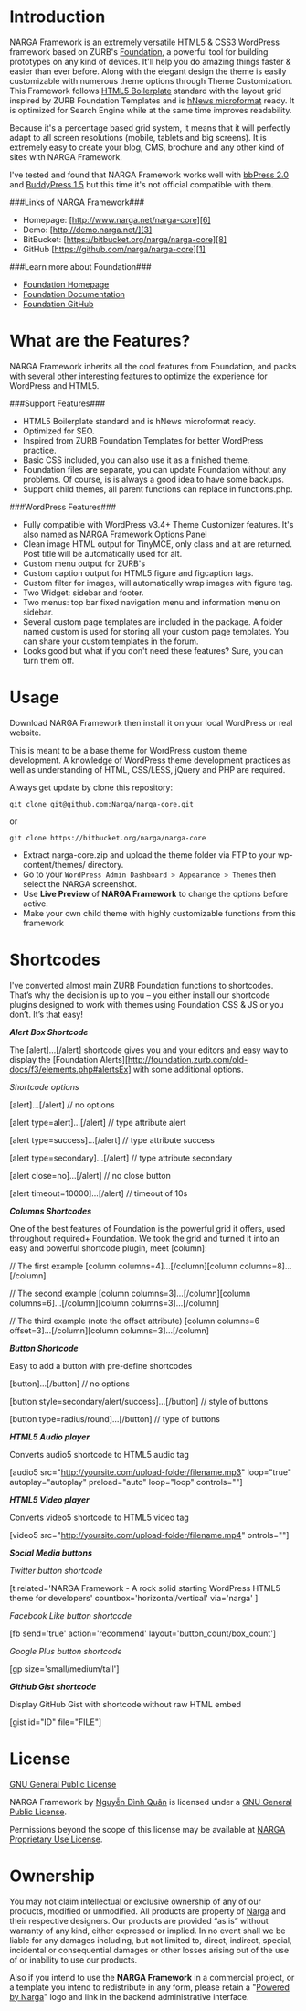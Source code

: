 Introduction
====================
NARGA Framework is an extremely versatile HTML5 & CSS3 WordPress framework based on ZURB's [Foundation](http://foundation.zurb.com), a powerful tool for building prototypes on any kind of devices. It'll help you do amazing things faster & easier than ever before. Along with the elegant design the theme is easily customizable with numerous theme options through Theme Customization. This Framework follows [HTML5 Boilerplate](http://html5boilerplate.com) standard with the layout grid inspired by ZURB Foundation Templates and is [hNews microformat](https://www.readability.com/publishers/guidelines) ready. It is optimized for Search Engine while at the same time improves readability.

Because it's a percentage based grid system, it means that it will perfectly adapt to all screen resolutions (mobile, tablets and big screens). It is extremely easy to create your blog, CMS, brochure and any other kind of sites with NARGA Framework.

I've tested and found that NARGA Framework works well with [bbPress 2.0](http://bbpress.org/) and [BuddyPress 1.5](http://buddypress.org/) but this time it's not official compatible with them.

###Links of NARGA Framework###
* Homepage:         [http://www.narga.net/narga-core][6]
* Demo:             [http://demo.narga.net/][3]
* BitBucket:        [https://bitbucket.org/narga/narga-core][8]
* GitHub            [https://github.com/narga/narga-core][1]

###Learn more about Foundation###
* [Foundation Homepage](http://foundation.zurb.com)
* [Foundation Documentation](http://foundation.zurb.com/docs)
* [Foundation GitHub](https://github.com/zurb/foundation)

What are the Features?
======================
NARGA Framework inherits all the cool features from Foundation, and packs with several other interesting features to optimize the experience for WordPress and HTML5. 

###Support Features###
* HTML5 Boilerplate standard and is hNews microformat ready.
* Optimized for SEO.
* Inspired from ZURB Foundation Templates for better WordPress practice.
* Basic CSS included, you can also use it as a finished theme.
* Foundation files are separate, you can update Foundation without any problems. Of course, is is always a good idea to have some backups.
* Support child themes, all parent functions can replace in functions.php.

###WordPress Features###
* Fully compatible with WordPress v3.4+ Theme Customizer features. It's also named as NARGA Framework Options Panel
* Clean image HTML output for TinyMCE, only class and alt are returned. Post title will be automatically used for alt.
* Custom menu output for ZURB's
* Custom caption output for HTML5 figure and figcaption tags.
* Custom filter for images, will automatically wrap images with figure tag.
* Two Widget: sidebar and footer.
* Two menus: top bar fixed navigation menu and information menu on sidebar.
* Several custom page templates are included in the package. A folder named custom is used for storing all your custom page templates. You can share your custom templates in the forum.
* Looks good but what if you don't need these features? Sure, you can turn them off.

Usage
=====
Download NARGA Framework then install it on your local WordPress or real website.

This is meant to be a base theme for WordPress custom theme development. A knowledge of WordPress theme development practices as well as understanding of HTML, CSS/LESS, jQuery and PHP are required.

Always get update by clone this repository:

`git clone git@github.com:Narga/narga-core.git`

or

`git clone https://bitbucket.org/narga/narga-core`

* Extract narga-core.zip and upload the theme folder via FTP to your wp-content/themes/ directory.
* Go to your `WordPress Admin Dashboard > Appearance > Themes` then select the NARGA screenshot.
* Use **Live Preview** of **NARGA Framework** to change the options before active.
* Make your own child theme with highly customizable functions from this framework

Shortcodes
=========
I've converted almost main ZURB Foundation functions to shortcodes. That’s why the decision is up to you – you either install our shortcode plugins designed to work with themes using Foundation CSS & JS or you don’t. It’s that easy!

***Alert Box Shortcode***

The [alert]…[/alert] shortcode gives you and your editors and easy way to display the [Foundation Alerts][http://foundation.zurb.com/old-docs/f3/elements.php#alertsEx] with some additional options.

_Shortcode options_

[alert]…[/alert] // no options

[alert type=alert]…[/alert] // type attribute alert

[alert type=success]…[/alert] // type attribute success

[alert type=secondary]…[/alert] // type attribute secondary

[alert close=no]…[/alert] // no close button

[alert timeout=10000]…[/alert] // timeout of 10s

***Columns Shortcodes***

One of the best features of Foundation is the powerful grid it offers, used throughout required+ Foundation. We took the grid and turned it into an easy and powerful shortcode plugin, meet [column]:

// The first example
[column columns=4]…[/column][column columns=8]…[/column]

// The second example
[column columns=3]…[/column][column columns=6]…[/column][column columns=3]…[/column]

// The third example (note the offset attribute)
[column columns=6 offset=3]…[/column][column columns=3]…[/column]


***Button Shortcode***

Easy to add a button with pre-define shortcodes

[button]…[/button] // no options

[button style=secondary/alert/success]…[/button] // style of buttons

[button type=radius/round]…[/button] // type of buttons

***HTML5 Audio player***

Converts audio5 shortcode to HTML5 audio tag

[audio5 src="http://yoursite.com/upload-folder/filename.mp3" loop="true" autoplay="autoplay" preload="auto" loop="loop" controls=""]

***HTML5 Video player***

Converts video5 shortcode to HTML5 video tag

[video5 src="http://yoursite.com/upload-folder/filename.mp4" ontrols=""]

***Social Media buttons***

_Twitter button shortcode_

[t related='NARGA Framework - A rock solid starting WordPress HTML5 theme for developers' countbox='horizontal/vertical' via='narga' ]

_Facebook Like button shortcode_

[fb  send='true' action='recommend' layout='button_count/box_count']

_Google Plus button shortcode_

[gp size='small/medium/tall']

***GitHub Gist shortcode***

Display GitHub Gist with shortcode without raw HTML embed

[gist id="ID" file="FILE"]

License
=======

[GNU General Public License][4]

NARGA Framework by [Nguyễn Đình Quân][2] is licensed under a [GNU General Public License][4].

Permissions beyond the scope of this license may be available at [NARGA Proprietary Use License][7].

Ownership
=========
You may not claim intellectual or exclusive ownership of any of our products, modified or unmodified. All products are property of [Narga][2] and their respective designers. Our products are provided “as is” without warranty of any kind, either expressed or implied. In no event shall we be liable for any damages including, but not limited to, direct, indirect, special, incidental or consequential damages or other losses arising out of the use of or inability to use our products.

Also if you intend to use the **NARGA Framework** in a commercial project, or a template you intend to redistribute in any form, please retain a "[Powered by Narga][2]" logo and link in the backend administrative interface.

 [1]: https://github.com/narga/narga-core
 [2]: http://www.narga.net/
 [3]: http://demo.narga.net/
 [4]: http://www.gnu.org/licenses/gpl-2.0.html
 [5]: http://www.narga.net/contact/
 [6]: http://www.narga.net/narga-core
 [7]: http://www.narga.net/terms
 [8]: https://bitbucket.org/narga/narga-core
